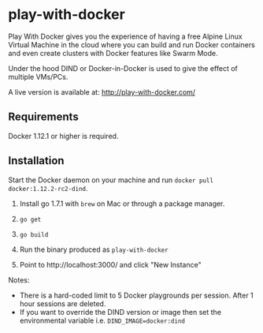 # play-with-docker

Play With Docker gives you the experience of having a free Alpine Linux Virtual Machine in the cloud
where you can build and run Docker containers and even create clusters with Docker features like Swarm Mode.

Under the hood DIND or Docker-in-Docker is used to give the effect of multiple VMs/PCs.

A live version is available at: http://play-with-docker.com/

## Requirements

Docker 1.12.1 or higher is required.

## Installation

Start the Docker daemon on your machine and run `docker pull docker:1.12.2-rc2-dind`. 

1) Install go 1.7.1 with `brew` on Mac or through a package manager.

2) `go get`

3) `go build`

4) Run the binary produced as `play-with-docker`

5) Point to http://localhost:3000/ and click "New Instance"

Notes:

* There is a hard-coded limit to 5 Docker playgrounds per session. After 1 hour sessions are deleted.
* If you want to override the DIND version or image then set the environmental variable i.e.
  `DIND_IMAGE=docker:dind`

